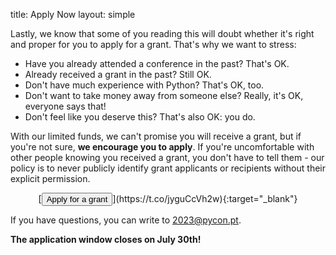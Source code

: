 title: Apply Now
layout: simple

Lastly, we know that some of you reading this will doubt whether it's right and proper for you to apply for a grant. That's why we want to stress:

* Have you already attended a conference in the past? That's OK.
* Already received a grant in the past? Still OK.
* Don't have much experience with Python? That's OK, too.
* Don't want to take money away from someone else? Really, it's OK, everyone says that!
* Don't feel like you deserve this? That's also OK: you do.

With our limited funds, we can't promise you will receive a grant, but if you're not sure, **we encourage you to apply**. If you're uncomfortable with other people knowing you received a grant, you don't have to tell them - our policy is to never publicly identify grant applicants or recipients without their explicit permission.

<div markdown="1" style="text-align: center;">[<button class="btn">Apply for a grant</button>](https://t.co/jyguCcVh2w){:target="_blank"}</div>

If you have questions, you can write to [2023@pycon.pt](mailto:2023@pycon.pt).

**The application window closes on July 30th!** 
